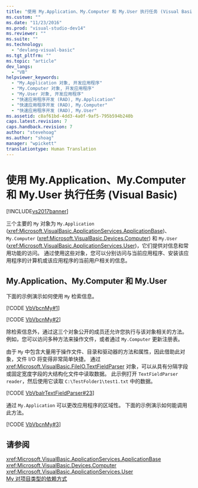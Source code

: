 ```yaml
---
title: "使用 My.Application、My.Computer 和 My.User 执行任务 (Visual Basic) | Microsoft Docs"
ms.custom: ""
ms.date: "11/23/2016"
ms.prod: "visual-studio-dev14"
ms.reviewer: ""
ms.suite: ""
ms.technology: 
  - "devlang-visual-basic"
ms.tgt_pltfrm: ""
ms.topic: "article"
dev_langs: 
  - "VB"
helpviewer_keywords: 
  - "My.Application 对象, 开发应用程序"
  - "My.Computer 对象, 开发应用程序"
  - "My.User 对象, 开发应用程序"
  - "快速应用程序开发 (RAD), My.Application"
  - "快速应用程序开发 (RAD), My.Computer"
  - "快速应用程序开发 (RAD), My.User"
ms.assetid: c8af61bd-4dd3-4a0f-9af5-795b594b240b
caps.latest.revision: 7
caps.handback.revision: 7
author: "stevehoag"
ms.author: "shoag"
manager: "wpickett"
translationtype: Human Translation
---
```

# 使用 My.Application、My.Computer 和 My.User 执行任务 (Visual Basic)
[!INCLUDE[vs2017banner](../../../csharp/includes/vs2017banner.md)]

三个主要的 `My` 对象为 `My.Application` \(<xref:Microsoft.VisualBasic.ApplicationServices.ApplicationBase>\)、`My.Computer` \(<xref:Microsoft.VisualBasic.Devices.Computer>\) 和 `My.User` \(<xref:Microsoft.VisualBasic.ApplicationServices.User>\)，它们提供对信息和常用功能的访问。  通过使用这些对象，您可以分别访问与当前应用程序、安装该应用程序的计算机或该应用程序的当前用户相关的信息。  
  
## My.Application、My.Computer 和 My.User  
 下面的示例演示如何使用 `My` 检索信息。  
  
 [!CODE [VbVbcnMy#1](../CodeSnippet/VS_Snippets_VBCSharp/VbVbcnMy#1)]  
  
 [!CODE [VbVbcnMy#2](../CodeSnippet/VS_Snippets_VBCSharp/VbVbcnMy#2)]  
  
 除检索信息外，通过这三个对象公开的成员还允许您执行与该对象相关的方法。  例如，您可以访问多种方法来操作文件，或者通过 `My.Computer` 更新注册表。  
  
 由于 `My` 中包含大量用于操作文件、目录和驱动器的方法和属性，因此借助此对象，文件 I\/O 将变得非常简单快捷。  通过 <xref:Microsoft.VisualBasic.FileIO.TextFieldParser> 对象，可以从具有分隔字段或固定宽度字段的大结构化文件中读取数据。  此示例打开 `TextFieldParser` `reader`，然后使用它读取 `C:\TestFolder1\test1.txt` 中的数据。  
  
 [!CODE [VbVbalrTextFieldParser#23](../CodeSnippet/VS_Snippets_VBCSharp/VbVbalrTextFieldParser#23)]  
  
 通过 `My.Application` 可以更改应用程序的区域性。  下面的示例演示如何能调用此方法。  
  
 [!CODE [VbVbcnMy#3](../CodeSnippet/VS_Snippets_VBCSharp/VbVbcnMy#3)]  
  
## 请参阅  
 <xref:Microsoft.VisualBasic.ApplicationServices.ApplicationBase>   
 <xref:Microsoft.VisualBasic.Devices.Computer>   
 <xref:Microsoft.VisualBasic.ApplicationServices.User>   
 [My 对项目类型的依赖方式](../../../visual-basic/developing-apps/development-with-my/how-my-depends-on-project-type.md)